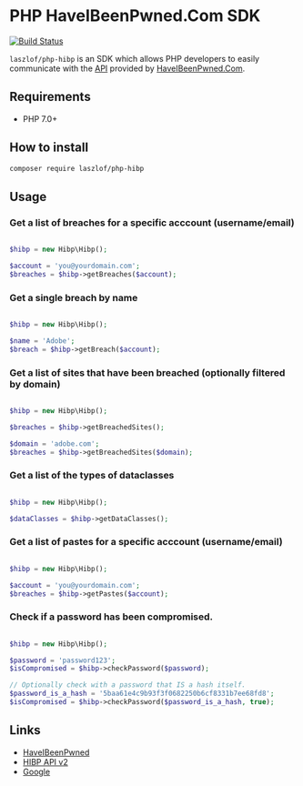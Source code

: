 # PHP HaveIBeenPwned.Com SDK

[![Build Status](https://travis-ci.org/laszlof/php-hibp.svg?branch=master)](https://travis-ci.org/laszlof/php-hibp)

`laszlof/php-hibp` is an SDK which allows PHP developers to easily communicate with the [API](https://haveibeenpwned.com/API/v2) provided by [HaveIBeenPwned.Com](https://haveibeenpwned.com).

## Requirements

  * PHP 7.0+

## How to install

```bash
composer require laszlof/php-hibp
```

## Usage

### Get a list of breaches for a specific acccount (username/email)
```php

$hibp = new Hibp\Hibp();

$account = 'you@yourdomain.com';
$breaches = $hibp->getBreaches($account);
```

### Get a single breach by name
```php

$hibp = new Hibp\Hibp();

$name = 'Adobe';
$breach = $hibp->getBreach($account);
```

### Get a list of sites that have been breached (optionally filtered by domain)
```php

$hibp = new Hibp\Hibp();

$breaches = $hibp->getBreachedSites();

$domain = 'adobe.com';
$breaches = $hibp->getBreachedSites($domain);
```

### Get a list of the types of dataclasses
```php

$hibp = new Hibp\Hibp();

$dataClasses = $hibp->getDataClasses();
```

### Get a list of pastes for a specific acccount (username/email)
```php

$hibp = new Hibp\Hibp();

$account = 'you@yourdomain.com';
$breaches = $hibp->getPastes($account);
```

### Check if a password has been compromised.
```php

$hibp = new Hibp\Hibp();

$password = 'password123';
$isCompromised = $hibp->checkPassword($password);

// Optionally check with a password that IS a hash itself.
$password_is_a_hash = '5baa61e4c9b93f3f0682250b6cf8331b7ee68fd8';
$isCompromised = $hibp->checkPassword($password_is_a_hash, true);
```

## Links

  * [HaveIBeenPwned](https://haveibeenpwned.com/)
  * [HIBP API v2](https://haveibeenpwned.com/API/v2)
  * [Google](https://www.google.com)
